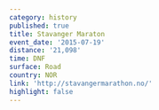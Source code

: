 ```yaml
---
category: history
published: true
title: Stavanger Maraton
event_date: '2015-07-19'
distance: '21,098'
time: DNF
surface: Road
country: NOR
link: 'http://stavangermarathon.no/'
highlight: false
---
```

